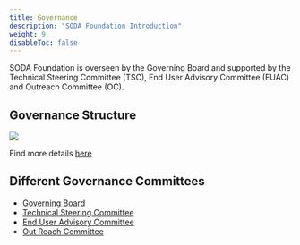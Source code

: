 ```yaml
---
title: Governance
description: "SODA Foundation Introduction"
weight: 9
disableToc: false
---
```

SODA Foundation is overseen by the Governing Board and supported by the Technical Steering Committee (TSC), End User Advisory Committee (EUAC) and Outreach Committee (OC). 

## Governance Structure

<img src="https://sodafoundation.io/wp-content/uploads/2020/04/soda_sodagoverning021960@2x.png">


Find more details [here](https://sodafoundation.io/the-foundation/governance/)

## Different Governance Committees

 - [Governing Board](https://sodafoundation.io/the-foundation/governing-board/)
 - [Technical Steering Committee](https://sodafoundation.io/the-foundation/technical-steering-committee/)
 - [End User Advisory Committee](https://sodafoundation.io/the-foundation/end-user-advisory-committee/)
 - [Out Reach Committee](https://sodafoundation.io/the-foundation/outreach-committee/)
